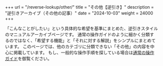 +++
url = "/reverse-lookup/other/"
title = "その他【逆引き】"
description = "逆引きアーカイブ（その他の記事）"
date = "2024-10-03"
weight = 24000
+++

「こんなことがしたい」という具体的な希望を基準にまとめた、逆引きスタイルのマニュアルアーカイブページです。
通常の操作ガイドのように細かく分類するのではなく、「希望する機能」と「それに対する解説」をシンプルにまとめています。
このページでは、他のカテゴリに分類できない「その他」の内容を中心に掲載しています。
もし、一般的な操作手順を探している場合は[通常の操作ガイド](/docs/manual/quickstart/)を御覧ください。
